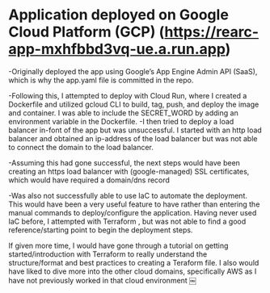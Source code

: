 # Application deployed on Google Cloud Platform (GCP) (https://rearc-app-mxhfbbd3vq-ue.a.run.app)

-Originally deployed the app using Google’s App Engine Admin API (SaaS), which is why the app.yaml file is committed in the repo.

-Following this, I attempted to deploy with Cloud Run, where I created a Dockerfile and utilized gcloud CLI to build, tag, push, and deploy the image and container. I was able to include the SECRET_WORD by adding an environment variable in the Dockerfile.
-I then tried to deploy a load balancer in-font of the app but was unsuccessful. I started with an http load balancer and obtained an ip-address of the load balancer but was not able to connect the domain to the load balancer.

-Assuming this had gone successful, the next steps would have been creating an https load balancer with (google-managed) SSL certificates, which would have required a domain/dns record

-Was also not successfully able to use IaC to automate the deployment. This would have been a very useful feature to have rather than entering the manual commands to deploy/configure the application. Having never used IaC before, I attempted with Terraform , but was not able to find a good reference/starting point to begin the deployment steps.

If given more time, I would have gone through a tutorial on getting started/introduction with Terraform to really understand the structure/format and best practices to creating a Teraform file.
I also would have liked to dive more into the other cloud domains, specifically AWS as I have not previously worked in that cloud environment
￼
